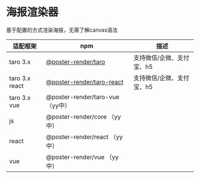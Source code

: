 # 海报渲染器

基于配置的方式渲染海报，无需了解canvas语法

| 适配框架       | npm                                                          | 描述                      |
| -------------- | ------------------------------------------------------------ | ------------------------- |
| taro 3.x       | [@poster-render/taro](https://www.npmjs.com/package/@poster-render/taro) | 支持微信/企微、支付宝、h5 |
| taro 3.x react | [@poster-render/taro-react](https://www.npmjs.com/package/@poster-render/taro-react) | 支持微信/企微、支付宝、h5 |
| taro 3.x vue | @poster-render/taro-vue （yy中）| |
| js | @poster-render/core （yy中）| |
| react | @poster-render/react （yy中）| |
| vue | @poster-render/vue （yy中）| |
